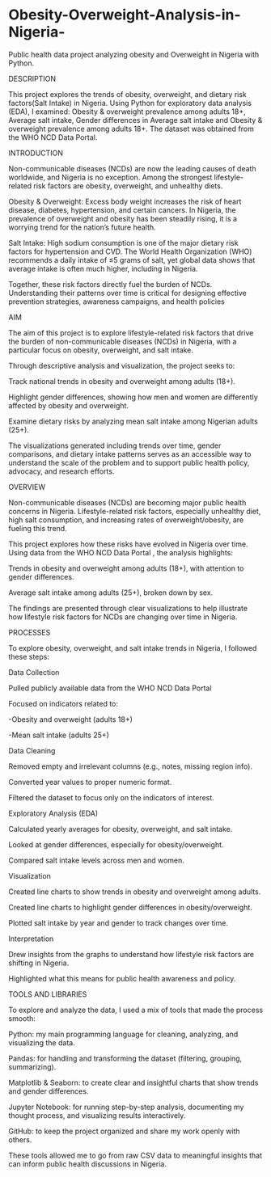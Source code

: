 # Obesity-Overweight-Analysis-in-Nigeria-
Public health data project analyzing obesity and Overweight in Nigeria with Python.

DESCRIPTION 

This project explores the trends of obesity, overweight, and dietary risk factors(Salt Intake) in Nigeria.
Using Python for exploratory data analysis (EDA), I examined:
Obesity & overweight prevalence among adults 18+,
Average salt intake,
Gender differences in Average salt intake and  Obesity & overweight prevalence among adults 18+.
The dataset was obtained from the WHO NCD Data Portal.

INTRODUCTION

Non-communicable diseases (NCDs) are now the leading causes of death worldwide, and Nigeria is no exception. Among the strongest lifestyle-related risk factors are obesity, overweight, and unhealthy diets.

Obesity & Overweight: Excess body weight increases the risk of heart disease, diabetes, hypertension, and certain cancers. In Nigeria, the prevalence of overweight and obesity has been steadily rising, it is a worrying trend for the nation’s future health.

Salt Intake: High sodium consumption is one of the major dietary risk factors for hypertension and CVD. The World Health Organization (WHO) recommends a daily intake of ≤5 grams of salt, yet global data shows that average intake is often much higher, including in Nigeria.

Together, these risk factors directly fuel the burden of NCDs. Understanding their patterns over time is critical for designing effective prevention strategies, awareness campaigns, and health policies

AIM

The aim of this project is to explore lifestyle-related risk factors that drive the burden of non-communicable diseases (NCDs) in Nigeria, with a particular focus on obesity, overweight, and salt intake.

Through descriptive analysis and visualization, the project seeks to:

Track national trends in obesity and overweight among adults (18+).

Highlight gender differences, showing how men and women are differently affected by obesity and overweight.

Examine dietary risks by analyzing mean salt intake among Nigerian adults (25+).

The visualizations generated including trends over time, gender comparisons, and dietary intake patterns serves as an accessible way to understand the scale of the problem and to support public health policy, advocacy, and research efforts.

OVERVIEW

Non-communicable diseases (NCDs) are becoming major public health concerns in Nigeria. Lifestyle-related risk factors, especially unhealthy diet, high salt consumption, and increasing rates of overweight/obesity, are fueling this trend.

This project explores how these risks have evolved in Nigeria over time. Using data from the WHO NCD Data Portal
, the analysis highlights:

Trends in obesity and overweight among adults (18+), with attention to gender differences.

Average salt intake among adults (25+), broken down by sex.

The findings are presented through clear visualizations to help illustrate how lifestyle risk factors for NCDs are changing over time in Nigeria.

PROCESSES

To explore obesity, overweight, and salt intake trends in Nigeria, I followed these steps:

Data Collection

Pulled publicly available data from the WHO NCD Data Portal

Focused on indicators related to:

-Obesity and overweight (adults 18+)

-Mean salt intake (adults 25+)

Data Cleaning

Removed empty and irrelevant columns (e.g., notes, missing region info).

Converted year values to proper numeric format.

Filtered the dataset to focus only on the indicators of interest.

Exploratory Analysis (EDA)

Calculated yearly averages for obesity, overweight, and salt intake.

Looked at gender differences, especially for obesity/overweight.

Compared salt intake levels across men and women.

Visualization

Created line charts to show trends in obesity and overweight among adults.

Created line charts to highlight gender differences in obesity/overweight.

Plotted salt intake by year and gender to track changes over time.

Interpretation

Drew insights from the graphs to understand how lifestyle risk factors are shifting in Nigeria.

Highlighted what this means for public health awareness and policy.

TOOLS AND LIBRARIES

To explore and analyze the data, I used a mix of tools that made the process smooth:

Python: my main programming language for cleaning, analyzing, and visualizing the data.

Pandas: for handling and transforming the dataset (filtering, grouping, summarizing).

Matplotlib & Seaborn: to create clear and insightful charts that show trends and gender differences.

Jupyter Notebook: for running step-by-step analysis, documenting my thought process, and visualizing results interactively.

GitHub: to keep the project organized and share my work openly with others.

These tools allowed me to go from raw CSV data to meaningful insights that can inform public health discussions in Nigeria.
